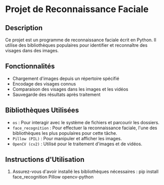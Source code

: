 # Projet de Reconnaissance Faciale

## Description
Ce projet est un programme de reconnaissance faciale écrit en Python. Il utilise des bibliothèques populaires pour identifier et reconnaître des visages dans des images.

## Fonctionnalités
- Chargement d'images depuis un répertoire spécifié
- Encodage des visages connus
- Comparaison des visages dans les images et les vidéos
- Sauvegarde des résultats après traitement

## Bibliothèques Utilisées
- `os` : Pour interagir avec le système de fichiers et parcourir les dossiers.
- `face_recognition` : Pour effectuer la reconnaissance faciale, l'une des bibliothèques les plus populaires pour cette tâche.
- `Pillow (PIL)` : Pour manipuler et afficher les images.
- `OpenCV (cv2)` : Utilisé pour le traitement d'images et de vidéos.

## Instructions d'Utilisation
1. Assurez-vous d'avoir installé les bibliothèques nécessaires :
   pip install face_recognition Pillow opencv-python
